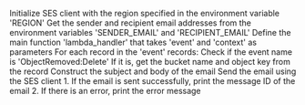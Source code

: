 Initialize SES client with the region specified in the environment variable 'REGION'
Get the sender and recipient email addresses from the environment variables 'SENDER_EMAIL' and 'RECIPIENT_EMAIL'
Define the main function 'lambda_handler' that takes 'event' and 'context' as parameters
   For each record in the 'event' records:
    Check if the event name is 'ObjectRemoved:Delete'
    If it is, get the bucket name and object key from the record
    Construct the subject and body of the email
    Send the email using the SES client
       1. If the email is sent successfully, print the message ID of the email
       2. If there is an error, print the error message
